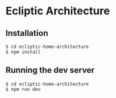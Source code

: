 # Ecliptic Architecture

## Installation

```
$ cd ecliptic-home-architecture
$ npm install
```

## Running the dev server

```
$ cd ecliptic-home-architecture
$ npm run dev
```
